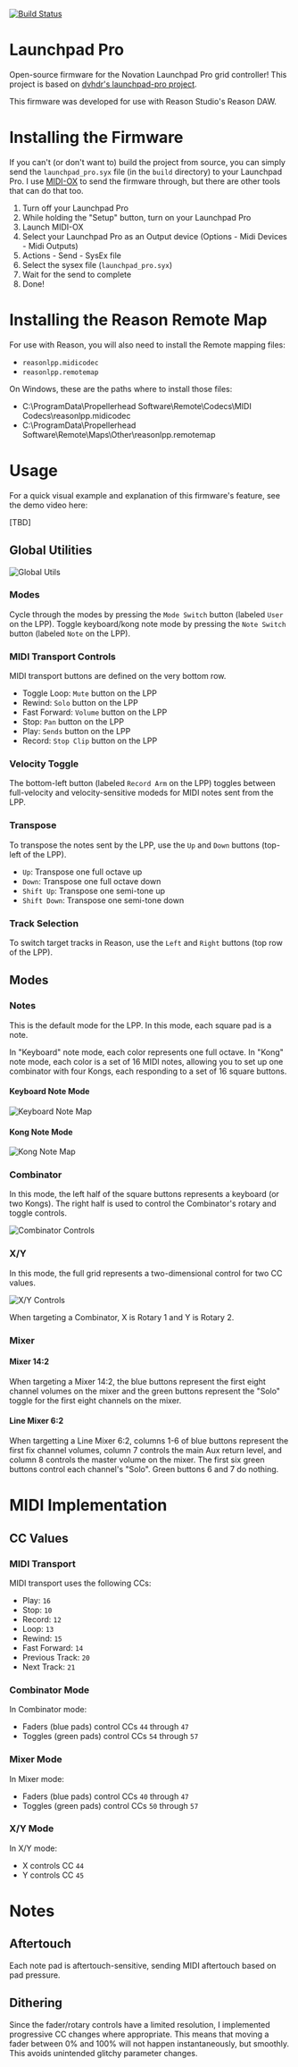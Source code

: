 [![Build Status](https://travis-ci.org/dvhdr/launchpad-pro.svg?branch=master)](https://travis-ci.org/dvhdr/launchpad-pro)

# Launchpad Pro

Open-source firmware for the Novation Launchpad Pro grid controller! This project is based on [dvhdr's launchpad-pro project](https://github.com/dvhdr/launchpad-pro).

This firmware was developed for use with Reason Studio's Reason DAW.

# Installing the Firmware

If you can't (or don't want to) build the project from source, you can simply send the `launchpad_pro.syx` file (in the `build` directory) to your Launchpad Pro.
I use [MIDI-OX](http://www.midiox.com/) to send the firmware through, but there are other tools that can do that too.

1. Turn off your Launchpad Pro
2. While holding the "Setup" button, turn on your Launchpad Pro
3. Launch MIDI-OX 
4. Select your Launchpad Pro as an Output device (Options - Midi Devices - Midi Outputs)
5. Actions - Send - SysEx file
6. Select the sysex file (`launchpad_pro.syx`)
7. Wait for the send to complete
8. Done!

# Installing the Reason Remote Map

For use with Reason, you will also need to install the Remote mapping files:
- `reasonlpp.midicodec`
- `reasonlpp.remotemap`

On Windows, these are the paths where to install those files:
- C:\ProgramData\Propellerhead Software\Remote\Codecs\MIDI Codecs\reasonlpp.midicodec
- C:\ProgramData\Propellerhead Software\Remote\Maps\Other\reasonlpp.remotemap

# Usage

For a quick visual example and explanation of this firmware's feature, see the demo video here:

[TBD]

## Global Utilities

![Global Utils](ReasonLPPGlobalControls.png "Global Utils")

### Modes

Cycle through the modes by pressing the `Mode Switch` button (labeled `User` on the LPP).
Toggle keyboard/kong note mode by pressing the `Note Switch` button (labeled `Note` on the LPP).

### MIDI Transport Controls

MIDI transport buttons are defined on the very bottom row.

- Toggle Loop: `Mute` button on the LPP
- Rewind: `Solo` button on the LPP
- Fast Forward: `Volume` button on the LPP
- Stop: `Pan` button on the LPP
- Play: `Sends` button on the LPP
- Record: `Stop Clip` button on the LPP

### Velocity Toggle

The bottom-left button (labeled `Record Arm` on the LPP) toggles between full-velocity and velocity-sensitive modeds for MIDI notes sent from the LPP.

### Transpose

To transpose the notes sent by the LPP, use the `Up` and `Down` buttons (top-left of the LPP).
- `Up`: Transpose one full octave up
- `Down`: Transpose one full octave down
- `Shift Up`: Transpose one semi-tone up
- `Shift Down`: Transpose one semi-tone down

### Track Selection

To switch target tracks in Reason, use the `Left` and `Right` buttons (top row of the LPP).

## Modes

### Notes

This is the default mode for the LPP.
In this mode, each square pad is a note.

In "Keyboard" note mode, each color represents one full octave.
In "Kong" note mode, each color is a set of 16 MIDI notes, allowing you to set up one combinator with four Kongs, each responding to a set of 16 square buttons.

#### Keyboard Note Mode

![Keyboard Note Map](ReasonLPPNoteMap.png "Keyboard Note Map")

#### Kong Note Mode

![Kong Note Map](ReasonLPPKongMap.png "Kong Note Map")

### Combinator

In this mode, the left half of the square buttons represents a keyboard (or two Kongs). The right half is used to control the Combinator's rotary and toggle controls.

![Combinator Controls](ReasonLPPCombiControls.png "Combinator Controls")

### X/Y

In this mode, the full grid represents a two-dimensional control for two CC values.

![X/Y Controls](ReasonLPPXYControls.png "X/Y Controls")

When targeting a Combinator, X is Rotary 1 and Y is Rotary 2.

### Mixer

#### Mixer 14:2

When targeting a Mixer 14:2, the blue buttons represent the first eight channel volumes on the mixer and the green buttons represent the "Solo" toggle for the first eight channels on the mixer.

#### Line Mixer 6:2

When targetting a Line Mixer 6:2, columns 1-6 of blue buttons represent the first fix channel volumes, column 7 controls the main Aux return level, and column 8 controls the master volume on the mixer.
The first six green buttons control each channel's "Solo". Green buttons 6 and 7 do nothing.

# MIDI Implementation

## CC Values

### MIDI Transport

MIDI transport uses the following CCs:
- Play: `16`
- Stop: `10`
- Record: `12`
- Loop: `13`
- Rewind: `15`
- Fast Forward: `14`
- Previous Track: `20`
- Next Track: `21`

### Combinator Mode

In Combinator mode:
- Faders (blue pads) control CCs `44` through `47`
- Toggles (green pads) control CCs `54` through `57`

### Mixer Mode

In Mixer mode:
- Faders (blue pads) control CCs `40` through `47`
- Toggles (green pads) control CCs `50` through `57`

### X/Y Mode

In X/Y mode:
- X controls CC `44`
- Y controls CC `45`

# Notes

## Aftertouch

Each note pad is aftertouch-sensitive, sending MIDI aftertouch based on pad pressure.

## Dithering

Since the fader/rotary controls have a limited resolution, I implemented progressive CC changes where appropriate.
This means that moving a fader between 0% and 100% will not happen instantaneously, but smoothly. This avoids unintended glitchy parameter changes.